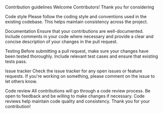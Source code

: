 Contribution guidelines
Welcome Contributors!
Thank you for considering 


Code style
Please follow the coding style and conventions used in the existing codebase. This helps maintain consistency across the project.

Documentation
Ensure that your contributions are well-documented. Include comments in your code where necessary and provide a clear and concise description of your changes in the pull request.

Testing
Before submitting a pull request, make sure your changes have been tested thoroughly. Include relevant test cases and ensure that existing tests pass.

Issue tracker
Check the issue tracker for any open issues or feature requests. If you're working on something, please comment on the issue to let others know.

Code review
All contributions will go through a code review process. Be open to feedback and be willing to make changes if necessary. Code reviews help maintain code quality and consistency.
Thank you for your contribution!
